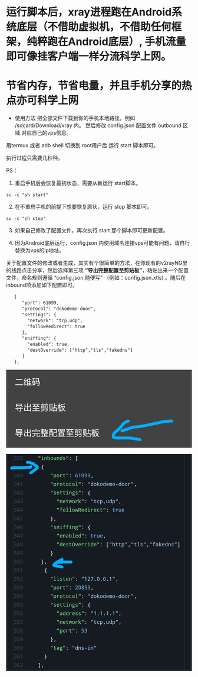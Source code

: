 # 运行脚本后，xray进程跑在Android系统底层（不借助虚拟机，不借助任何框架，纯粹跑在Android底层）, 手机流量即可像挂客户端一样分流科学上网。
# 节省内存，节省电量，并且手机分享的热点亦可科学上网


- 使用方法
把全部文件下载到你的手机本地路径，例如 /sdcard/Download/xray 内。
然后修改 config.json 配置文件 outbound 区域 对应自己的vps信息。

用termux 或者 adb shell  切换到 root用户后 运行 start 脚本即可。

执行过程只需要几秒钟。

PS：

1. 重启手机后会恢复最初状态，需要从新运行 start脚本。
```
su -c "sh start"
```

2. 在不重启手机的前提下想要恢复原状，运行 stop 脚本即可。
```
su -c "sh stop"
```

3. 如果自己修改了配置文件，再次执行 start 那个脚本即可更新配置。

4. 因为Android底层运行，config.json 内使用域名连接vps可能有问题，请自行替换为vps的ip地址。


关于配置文件的修改或者生成，其实有个很简单的方法，在你现有的v2rayNG里的线路点击分享，然后选择第三项 **“导出完整配置至剪贴板”**，粘贴出来一个配置文件，命名规则遵循 “config.json.随便写” （例如：config.json.xtls) 。随后在inbound项添加如下配置即可。

```
   {
      "port": 61099,
      "protocol": "dokodemo-door",
      "settings": {
        "network": "tcp,udp",
        "followRedirect": true
      },
      "sniffing": {
        "enabled": true,
        "destOverride": ["http","tls","fakedns"]
      }
   }, 
```

![选择导出完整配置](https://github.com/aresbigboy/download/blob/master/Screenshot_20220319-214300-787~2.png)

![添加箭头之间内容](https://github.com/aresbigboy/download/blob/master/Screenshot_20220319-214154-552~2.png)

